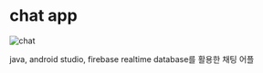 # chat app
![chat](https://user-images.githubusercontent.com/95350364/147642058-c67ce59e-1c6d-4d02-8de3-9a03a182aad1.gif)

java, android studio, firebase realtime database를 활용한 채팅 어플
